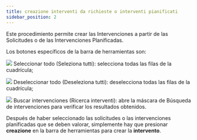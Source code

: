 ```yaml
---
title: creazione interventi da richieste o interventi pianificati
sidebar_position: 2
---
```


Este procedimiento permite crear las Intervenciones a partir de las Solicitudes o de las Intervenciones Planificadas.

Los botones específicos de la barra de herramientas son:

![](/img/neutral/common/select-all.png) Seleccionar todo (Seleziona tutti): selecciona todas las filas de la cuadrícula;  

![](/img/neutral/common/deselect.png) Deseleccionar todo (Deseleziona tutti): deselecciona todas las filas de la cuadrícula;  

![](/img/neutral/common/intervention-search.png) Buscar intervenciones (Ricerca interventi): abre la máscara de Búsqueda de intervenciones para verificar los resultados obtenidos.

Después de haber seleccionado las solicitudes o las intervenciones planificadas que se deben valorar, simplemente hay que presionar **creazione** en la barra de herramientas para crear la **intervento**.